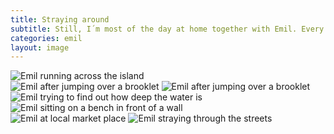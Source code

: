 ```yaml
---
title: Straying around
subtitle: Still, I´m most of the day at home together with Emil. Every now and then we make a little break and stray around in Paderborn.
categories: emil
layout: image
---
```

<div class="breakout">
<img alt="Emil running across the island" src="/i/IMG_1029.jpg" />
</div>

<div class="breakout-wide">

<section class="x-12">
<img class="md:xx-4 mrt-3" alt="Emil after jumping over a brooklet" src="/i/IMG_1025.jpg" />

<img class="md:xx-4 mrt-3" alt="Emil after jumping over a brooklet" src="/i/IMG_1019.jpg" />

<img class="md:xx-4 mrt-3" alt="Emil trying to find out how deep the water is" src="/i/IMG_1013.jpg" />
</section>
</div>

<div class="breakout">

<img class="mrt-3" alt="Emil sitting on a bench in front of a wall" src="/i/IMG_1053.jpg" />

<section class="x-12">
<img class="md:xx-6 mrt-3" alt="Emil at local market place" src="/i/IMG_1041.jpg" />

<img class="md:xx-6 mrt-3" alt="Emil straying through the streets" src="/i/IMG_1037.jpg" />
</section>

</div>
